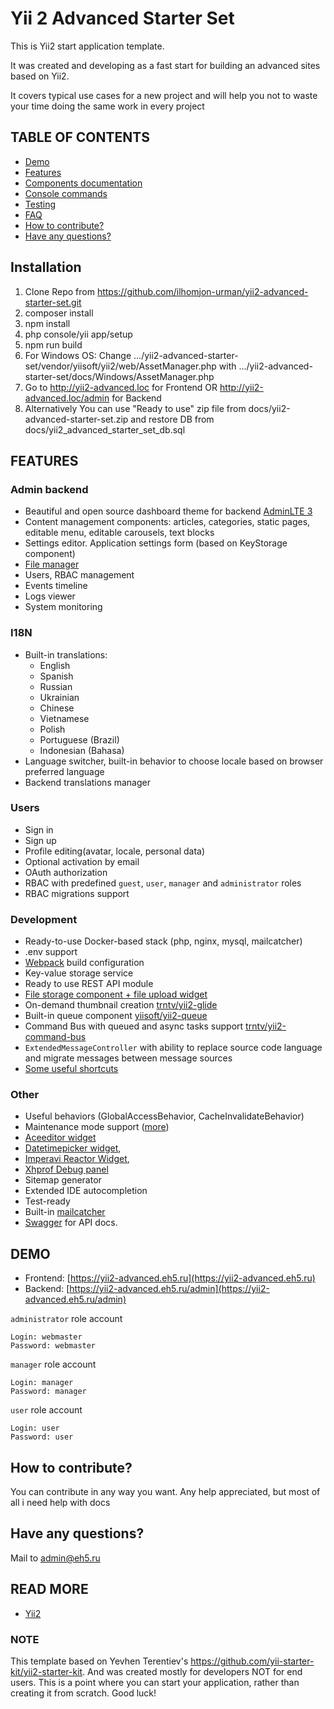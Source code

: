 # Yii 2 Advanced Starter Set

This is Yii2 start application template.

It was created and developing as a fast start for building an advanced sites based on Yii2.

It covers typical use cases for a new project and will help you not to waste your time doing the same work in every project

## TABLE OF CONTENTS
- [Demo](#demo)
- [Features](#features)
- [Components documentation](docs/components.md)
- [Console commands](docs/console.md)
- [Testing](docs/testing.md)
- [FAQ](docs/faq.md)
- [How to contribute?](#how-to-contribute)
- [Have any questions?](#have-any-questions)

## Installation
1. Clone Repo from https://github.com/ilhomjon-urman/yii2-advanced-starter-set.git
2. composer install 
3. npm install
4. php console/yii app/setup
5. npm run build
6. For Windows OS: Change .../yii2-advanced-starter-set/vendor/yiisoft/yii2/web/AssetManager.php with .../yii2-advanced-starter-set/docs/Windows/AssetManager.php 
7. Go to http://yii2-advanced.loc for Frontend OR http://yii2-advanced.loc/admin for Backend
8. Alternatively You can use "Ready to use" zip file from docs/yii2-advanced-starter-set.zip and restore DB from docs/yii2_advanced_starter_set_db.sql

## FEATURES
### Admin backend
- Beautiful and open source dashboard theme for backend [AdminLTE 3](https://adminlte.io/themes/v3/)
- Content management components: articles, categories, static pages, editable menu, editable carousels, text blocks
- Settings editor. Application settings form (based on KeyStorage component)
- [File manager](https://github.com/MihailDev/yii2-elfinder)
- Users, RBAC management
- Events timeline
- Logs viewer
- System monitoring

### I18N
- Built-in translations:
    - English
    - Spanish
    - Russian
    - Ukrainian
    - Chinese
    - Vietnamese
    - Polish
    - Portuguese (Brazil)
    - Indonesian (Bahasa)
- Language switcher, built-in behavior to choose locale based on browser preferred language
- Backend translations manager

### Users
- Sign in
- Sign up
- Profile editing(avatar, locale, personal data)
- Optional activation by email
- OAuth authorization
- RBAC with predefined `guest`, `user`, `manager` and `administrator` roles
- RBAC migrations support

### Development
- Ready-to-use Docker-based stack (php, nginx, mysql, mailcatcher)
- .env support
- [Webpack](https://webpack.js.org/) build configuration
- Key-value storage service
- Ready to use REST API module
- [File storage component + file upload widget](https://github.com/trntv/yii2-file-kit)
- On-demand thumbnail creation [trntv/yii2-glide](https://github.com/trntv/yii2-glide)
- Built-in queue component [yiisoft/yii2-queue](https://github.com/yiisoft/yii2-queue)
- Command Bus with queued and async tasks support [trntv/yii2-command-bus](https://github.com/trntv/yii2-command-bus)
- `ExtendedMessageController` with ability to replace source code language and migrate messages between message sources
- [Some useful shortcuts](https://github.com/ilhomjon-urman/yii2-advanced-starter-set/master/common/helpers.php)

### Other
- Useful behaviors (GlobalAccessBehavior, CacheInvalidateBehavior)
- Maintenance mode support ([more](#maintenance-mode))
- [Aceeditor widget](https://github.com/trntv/yii2-aceeditor)
- [Datetimepicker widget](https://github.com/trntv/yii2-bootstrap-datetimepicker),
- [Imperavi Reactor Widget](https://github.com/asofter/yii2-imperavi-redactor),
- [Xhprof Debug panel](https://github.com/trntv/yii2-debug-xhprof)
- Sitemap generator
- Extended IDE autocompletion
- Test-ready
- Built-in [mailcatcher](http://mailcatcher.me/)
- [Swagger](https://swagger.io/) for API docs.

## DEMO
- Frontend: [https://yii2-advanced.eh5.ru](https://yii2-advanced.eh5.ru)
- Backend: [https://yii2-advanced.eh5.ru/admin](https://yii2-advanced.eh5.ru/admin)

`administrator` role account
```
Login: webmaster
Password: webmaster
```

`manager` role account
```
Login: manager
Password: manager
```

`user` role account
```
Login: user
Password: user
```

## How to contribute?
You can contribute in any way you want. Any help appreciated, but most of all i need help with docs

## Have any questions?
Mail to [admin@eh5.ru](mailto:admin@eh5.ru)

## READ MORE
- [Yii2](https://github.com/yiisoft/yii2/tree/master/docs)


### NOTE
This template based on Yevhen Terentiev's https://github.com/yii-starter-kit/yii2-starter-kit. 
And was created mostly for developers NOT for end users.
This is a point where you can start your application, rather than creating it from scratch.
Good luck! 


